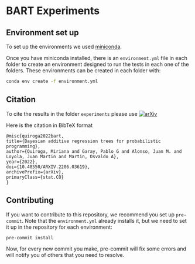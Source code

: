 # BART Experiments

## Environment set up
To set up the environments we used [miniconda](https://docs.conda.io/en/latest/miniconda.html).

Once you have miniconda installed, there is an `environment.yml` file in each folder to create an environment designed to run the tests in each one of the folders. These environments can be created in each folder with:

```bash
conda env create -f environment.yml
```

## Citation

To cite the results in the folder `experiments` please use [![arXiv](https://img.shields.io/badge/arXiv-2206.03619-b31b1b.svg)](https://arxiv.org/abs/2206.03619)

Here is the citation in BibTeX format

```
@misc{quiroga2022bart,
title={Bayesian additive regression trees for probabilistic programming},
author={Quiroga, Miriana and Garay, Pablo G and Alonso, Juan M. and Loyola, Juan Martin and Martin, Osvaldo A},
year={2022},
doi={10.48550/ARXIV.2206.03619},
archivePrefix={arXiv},
primaryClass={stat.CO}
}
```

## Contributing

If you want to contribute to this repository, we recommend you set up `pre-commit`.
Note that the `environment.yml` already installs it, but we need to set it up in the repository for each environment:
```bash
pre-commit install
```

Now, for every new commit you make, pre-commit will fix some errors and will notify you of others that you need to resolve.
